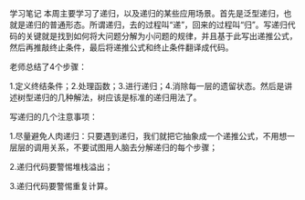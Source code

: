 学习笔记
本周主要学习了递归，以及递归的某些应用场景。首先是泛型递归，也就是递归的普通形态。所谓递归，去的过程叫“递”，回来的过程叫“归”。写递归代码的关键就是找到如何将大问题分解为小问题的规律，并且基于此写出递推公式，然后再推敲终止条件，最后将递推公式和终止条件翻译成代码。

老师总结了4个步骤：

1.定义终结条件；2.处理函数；3.进行递归；4.消除每一层的遗留状态。然后是讲述树型递归的几种解法，树应该是标准的递归用法了。

写递归的几个注意事项：

1.尽量避免人肉递归：只要遇到递归，我们就把它抽象成一个递推公式，不用想一层层的调用关系，不要试图用人脑去分解递归的每个步骤；

2.递归代码要警惕堆栈溢出；

3.递归代码要警惕重复计算。

